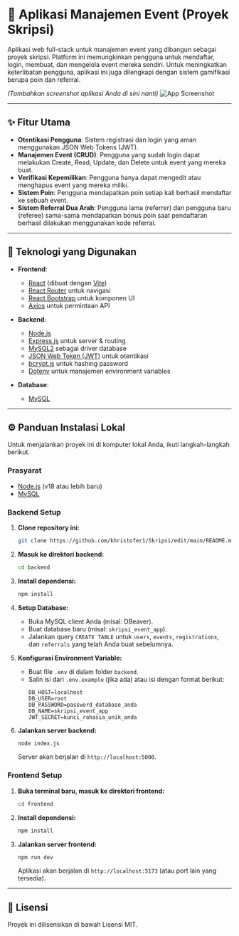 # 🚀 Aplikasi Manajemen Event (Proyek Skripsi)

Aplikasi web full-stack untuk manajemen event yang dibangun sebagai proyek skripsi. Platform ini memungkinkan pengguna untuk mendaftar, login, membuat, dan mengelola event mereka sendiri. Untuk meningkatkan keterlibatan pengguna, aplikasi ini juga dilengkapi dengan sistem gamifikasi berupa poin dan referral.

*(Tambahkan screenshot aplikasi Anda di sini nanti)*
![App Screenshot](path/to/your/screenshot.png)

---

## ✨ Fitur Utama

-   **Otentikasi Pengguna**: Sistem registrasi dan login yang aman menggunakan JSON Web Tokens (JWT).
-   **Manajemen Event (CRUD)**: Pengguna yang sudah login dapat melakukan Create, Read, Update, dan Delete untuk event yang mereka buat.
-   **Verifikasi Kepemilikan**: Pengguna hanya dapat mengedit atau menghapus event yang mereka miliki.
-   **Sistem Poin**: Pengguna mendapatkan poin setiap kali berhasil mendaftar ke sebuah event.
-   **Sistem Referral Dua Arah**: Pengguna lama (referrer) dan pengguna baru (referee) sama-sama mendapatkan bonus poin saat pendaftaran berhasil dilakukan menggunakan kode referral.

---

## 🔧 Teknologi yang Digunakan

-   **Frontend**:
    -   [React](https://reactjs.org/) (dibuat dengan [Vite](https://vitejs.dev/))
    -   [React Router](https://reactrouter.com/) untuk navigasi
    -   [React Bootstrap](https://react-bootstrap.github.io/) untuk komponen UI
    -   [Axios](https://axios-http.com/) untuk permintaan API

-   **Backend**:
    -   [Node.js](https://nodejs.org/)
    -   [Express.js](https://expressjs.com/) untuk server & routing
    -   [MySQL2](https://github.com/sidorares/node-mysql2) sebagai driver database
    -   [JSON Web Token (JWT)](https://jwt.io/) untuk otentikasi
    -   [bcrypt.js](https://github.com/dcodeIO/bcrypt.js) untuk hashing password
    -   [Dotenv](https://github.com/motdotla/dotenv) untuk manajemen environment variables

-   **Database**:
    -   [MySQL](https://www.mysql.com/)

---

## ⚙️ Panduan Instalasi Lokal

Untuk menjalankan proyek ini di komputer lokal Anda, ikuti langkah-langkah berikut.

### Prasyarat

-   [Node.js](https://nodejs.org/en/download/) (v18 atau lebih baru)
-   [MySQL](https://dev.mysql.com/downloads/mysql/)

### Backend Setup

1.  **Clone repository ini:**
    ```bash
    git clone https://github.com/khristofer1/Skripsi/edit/main/README.md
    ```

2.  **Masuk ke direktori backend:**
    ```bash
    cd backend
    ```

3.  **Install dependensi:**
    ```bash
    npm install
    ```

4.  **Setup Database:**
    -   Buka MySQL client Anda (misal: DBeaver).
    -   Buat database baru (misal: `skripsi_event_app`).
    -   Jalankan query `CREATE TABLE` untuk `users`, `events`, `registrations`, dan `referrals` yang telah Anda buat sebelumnya.

5.  **Konfigurasi Environment Variable:**
    -   Buat file `.env` di dalam folder `backend`.
    -   Salin isi dari `.env.example` (jika ada) atau isi dengan format berikut:
        ```env
        DB_HOST=localhost
        DB_USER=root
        DB_PASSWORD=password_database_anda
        DB_NAME=skripsi_event_app
        JWT_SECRET=kunci_rahasia_unik_anda
        ```

6.  **Jalankan server backend:**
    ```bash
    node index.js
    ```
    Server akan berjalan di `http://localhost:5000`.

### Frontend Setup

1.  **Buka terminal baru, masuk ke direktori frontend:**
    ```bash
    cd frontend
    ```

2.  **Install dependensi:**
    ```bash
    npm install
    ```

3.  **Jalankan server frontend:**
    ```bash
    npm run dev
    ```
    Aplikasi akan berjalan di `http://localhost:5173` (atau port lain yang tersedia).

---

## 📄 Lisensi

Proyek ini dilisensikan di bawah Lisensi MIT.
